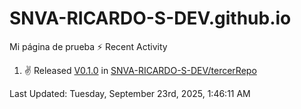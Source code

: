 # SNVA-RICARDO-S-DEV.github.io
Mi página de prueba
⚡ Recent Activity

<!--RECENT_ACTIVITY:start-->
1. ✌️ Released [V0.1.0](https://github.com/SNVA-RICARDO-S-DEV/tercerRepo/releases/tag/V0.1.0) in [SNVA-RICARDO-S-DEV/tercerRepo](https://github.com/SNVA-RICARDO-S-DEV/tercerRepo)<br>
<!--RECENT_ACTIVITY:end-->

<!--RECENT_ACTIVITY:last_update-->
Last Updated: Tuesday, September 23rd, 2025, 1:46:11 AM
<!--RECENT_ACTIVITY:last_update_end-->
